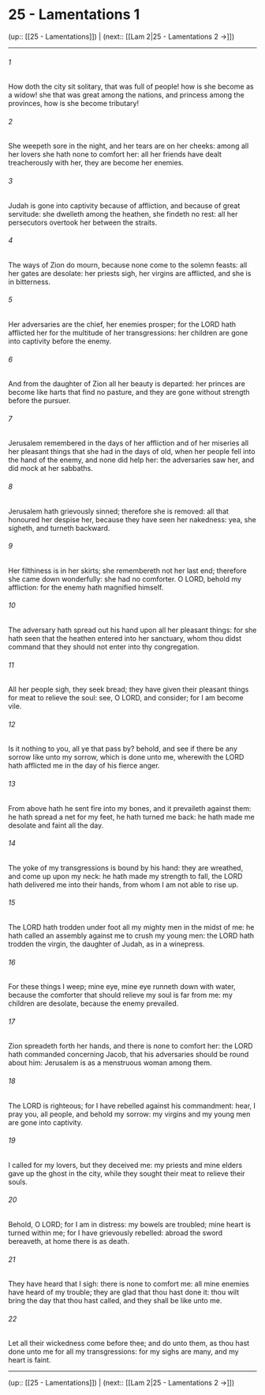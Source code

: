 # 25 - Lamentations 1

(up:: [[25 - Lamentations]]) | (next:: [[Lam 2|25 - Lamentations 2 →]])

***


###### 1 
How doth the city sit solitary, that was full of people! how is she become as a widow! she that was great among the nations, and princess among the provinces, how is she become tributary! 

###### 2 
She weepeth sore in the night, and her tears are on her cheeks: among all her lovers she hath none to comfort her: all her friends have dealt treacherously with her, they are become her enemies. 

###### 3 
Judah is gone into captivity because of affliction, and because of great servitude: she dwelleth among the heathen, she findeth no rest: all her persecutors overtook her between the straits. 

###### 4 
The ways of Zion do mourn, because none come to the solemn feasts: all her gates are desolate: her priests sigh, her virgins are afflicted, and she is in bitterness. 

###### 5 
Her adversaries are the chief, her enemies prosper; for the LORD hath afflicted her for the multitude of her transgressions: her children are gone into captivity before the enemy. 

###### 6 
And from the daughter of Zion all her beauty is departed: her princes are become like harts that find no pasture, and they are gone without strength before the pursuer. 

###### 7 
Jerusalem remembered in the days of her affliction and of her miseries all her pleasant things that she had in the days of old, when her people fell into the hand of the enemy, and none did help her: the adversaries saw her, and did mock at her sabbaths. 

###### 8 
Jerusalem hath grievously sinned; therefore she is removed: all that honoured her despise her, because they have seen her nakedness: yea, she sigheth, and turneth backward. 

###### 9 
Her filthiness is in her skirts; she remembereth not her last end; therefore she came down wonderfully: she had no comforter. O LORD, behold my affliction: for the enemy hath magnified himself. 

###### 10 
The adversary hath spread out his hand upon all her pleasant things: for she hath seen that the heathen entered into her sanctuary, whom thou didst command that they should not enter into thy congregation. 

###### 11 
All her people sigh, they seek bread; they have given their pleasant things for meat to relieve the soul: see, O LORD, and consider; for I am become vile. 

###### 12 
Is it nothing to you, all ye that pass by? behold, and see if there be any sorrow like unto my sorrow, which is done unto me, wherewith the LORD hath afflicted me in the day of his fierce anger. 

###### 13 
From above hath he sent fire into my bones, and it prevaileth against them: he hath spread a net for my feet, he hath turned me back: he hath made me desolate and faint all the day. 

###### 14 
The yoke of my transgressions is bound by his hand: they are wreathed, and come up upon my neck: he hath made my strength to fall, the LORD hath delivered me into their hands, from whom I am not able to rise up. 

###### 15 
The LORD hath trodden under foot all my mighty men in the midst of me: he hath called an assembly against me to crush my young men: the LORD hath trodden the virgin, the daughter of Judah, as in a winepress. 

###### 16 
For these things I weep; mine eye, mine eye runneth down with water, because the comforter that should relieve my soul is far from me: my children are desolate, because the enemy prevailed. 

###### 17 
Zion spreadeth forth her hands, and there is none to comfort her: the LORD hath commanded concerning Jacob, that his adversaries should be round about him: Jerusalem is as a menstruous woman among them. 

###### 18 
The LORD is righteous; for I have rebelled against his commandment: hear, I pray you, all people, and behold my sorrow: my virgins and my young men are gone into captivity. 

###### 19 
I called for my lovers, but they deceived me: my priests and mine elders gave up the ghost in the city, while they sought their meat to relieve their souls. 

###### 20 
Behold, O LORD; for I am in distress: my bowels are troubled; mine heart is turned within me; for I have grievously rebelled: abroad the sword bereaveth, at home there is as death. 

###### 21 
They have heard that I sigh: there is none to comfort me: all mine enemies have heard of my trouble; they are glad that thou hast done it: thou wilt bring the day that thou hast called, and they shall be like unto me. 

###### 22 
Let all their wickedness come before thee; and do unto them, as thou hast done unto me for all my transgressions: for my sighs are many, and my heart is faint.

***

(up:: [[25 - Lamentations]]) | (next:: [[Lam 2|25 - Lamentations 2 →]])
